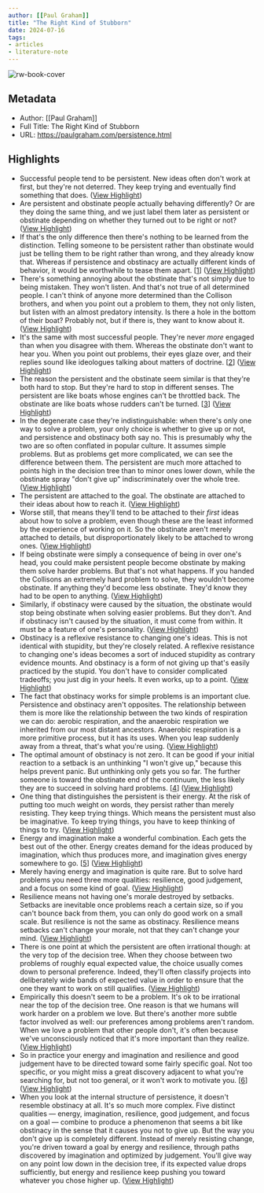 ```yaml
---
author: [[Paul Graham]]
title: "The Right Kind of Stubborn"
date: 2024-07-16
tags: 
- articles
- literature-note
---
```

![rw-book-cover](https://news.ycombinator.com/favicon.ico)

## Metadata
- Author: [[Paul Graham]]
- Full Title: The Right Kind of Stubborn
- URL: https://paulgraham.com/persistence.html

## Highlights
- Successful people tend to be persistent. New ideas often don't work at first, but they're not deterred. They keep trying and eventually find something that does. ([View Highlight](https://read.readwise.io/read/01j2ybhbj1937f8qkgtk31xhft))
- Are persistent and obstinate people actually behaving differently? Or are they doing the same thing, and we just label them later as persistent or obstinate depending on whether they turned out to be right or not? ([View Highlight](https://read.readwise.io/read/01j2ybqvse2k3tkswz4gt37kb8))
- If that's the only difference then there's nothing to be learned from the distinction. Telling someone to be persistent rather than obstinate would just be telling them to be right rather than wrong, and they already know that. Whereas if persistence and obstinacy are actually different kinds of behavior, it would be worthwhile to tease them apart. [[1](https://paulgraham.com/persistence.html?s=09#f1n)] ([View Highlight](https://read.readwise.io/read/01j2ybrdewhv77tth58mzxwc3v))
- There's something annoying about the obstinate that's not simply due to being mistaken. They won't listen. And that's not true of all determined people. I can't think of anyone more determined than the Collison brothers, and when you point out a problem to them, they not only listen, but listen with an almost predatory intensity. Is there a hole in the bottom of their boat? Probably not, but if there is, they want to know about it. ([View Highlight](https://read.readwise.io/read/01j2ybs7enhq6n53p3jbas0g8p))
- It's the same with most successful people. They're never *more* engaged than when you disagree with them. Whereas the obstinate don't want to hear you. When you point out problems, their eyes glaze over, and their replies sound like ideologues talking about matters of doctrine. [[2](https://paulgraham.com/persistence.html?s=09#f2n)] ([View Highlight](https://read.readwise.io/read/01j2ybsggdcv70xs43fh01wyq0))
- The reason the persistent and the obstinate seem similar is that they're both hard to stop. But they're hard to stop in different senses. The persistent are like boats whose engines can't be throttled back. The obstinate are like boats whose rudders can't be turned. [[3](https://paulgraham.com/persistence.html?s=09#f3n)] ([View Highlight](https://read.readwise.io/read/01j2ybszymbxt041za7t9ms2me))
- In the degenerate case they're indistinguishable: when there's only one way to solve a problem, your only choice is whether to give up or not, and persistence and obstinacy both say no. This is presumably why the two are so often conflated in popular culture. It assumes simple problems. But as problems get more complicated, we can see the difference between them. The persistent are much more attached to points high in the decision tree than to minor ones lower down, while the obstinate spray "don't give up" indiscriminately over the whole tree. ([View Highlight](https://read.readwise.io/read/01j2ybvtxzxx491gxk218r44y1))
- The persistent are attached to the goal. The obstinate are attached to their ideas about how to reach it. ([View Highlight](https://read.readwise.io/read/01j2ybvz34xf02fy1pjhgwzs93))
- Worse still, that means they'll tend to be attached to their *first* ideas about how to solve a problem, even though these are the least informed by the experience of working on it. So the obstinate aren't merely attached to details, but disproportionately likely to be attached to wrong ones. ([View Highlight](https://read.readwise.io/read/01j2ybw5fb8zqw26br5zktwg67))
- If being obstinate were simply a consequence of being in over one's head, you could make persistent people become obstinate by making them solve harder problems. But that's not what happens. If you handed the Collisons an extremely hard problem to solve, they wouldn't become obstinate. If anything they'd become less obstinate. They'd know they had to be open to anything. ([View Highlight](https://read.readwise.io/read/01j2ybx4yygfwc7rhfch8feryf))
- Similarly, if obstinacy were caused by the situation, the obstinate would stop being obstinate when solving easier problems. But they don't. And if obstinacy isn't caused by the situation, it must come from within. It must be a feature of one's personality. ([View Highlight](https://read.readwise.io/read/01j2ybxj11zy6mm9k506ha3e9y))
- Obstinacy is a reflexive resistance to changing one's ideas. This is not identical with stupidity, but they're closely related. A reflexive resistance to changing one's ideas becomes a sort of induced stupidity as contrary evidence mounts. And obstinacy is a form of not giving up that's easily practiced by the stupid. You don't have to consider complicated tradeoffs; you just dig in your heels. It even works, up to a point. ([View Highlight](https://read.readwise.io/read/01j2ybxxth8j8pqmfrk3rxg1bj))
- The fact that obstinacy works for simple problems is an important clue. Persistence and obstinacy aren't opposites. The relationship between them is more like the relationship between the two kinds of respiration we can do: aerobic respiration, and the anaerobic respiration we inherited from our most distant ancestors. Anaerobic respiration is a more primitive process, but it has its uses. When you leap suddenly away from a threat, that's what you're using. ([View Highlight](https://read.readwise.io/read/01j2yc09vj9fh5j38qc32k5p0h))
- The optimal amount of obstinacy is not zero. It can be good if your initial reaction to a setback is an unthinking "I won't give up," because this helps prevent panic. But unthinking only gets you so far. The further someone is toward the obstinate end of the continuum, the less likely they are to succeed in solving hard problems. [[4](https://paulgraham.com/persistence.html?s=09#f4n)] ([View Highlight](https://read.readwise.io/read/01j2yc0zgem90feff03kkyhvh9))
- One thing that distinguishes the persistent is their energy. At the risk of putting too much weight on words, they persist rather than merely resisting. They keep trying things. Which means the persistent must also be imaginative. To keep trying things, you have to keep thinking of things to try. ([View Highlight](https://read.readwise.io/read/01j2yc1kjs3sqgqe9dd0wbb8t7))
- Energy and imagination make a wonderful combination. Each gets the best out of the other. Energy creates demand for the ideas produced by imagination, which thus produces more, and imagination gives energy somewhere to go. [[5](https://paulgraham.com/persistence.html?s=09#f5n)] ([View Highlight](https://read.readwise.io/read/01j2yc28p9xf0nfjq3dfjfzahc))
- Merely having energy and imagination is quite rare. But to solve hard problems you need three more qualities: resilience, good judgement, and a focus on some kind of goal. ([View Highlight](https://read.readwise.io/read/01j2yc2mwr8g5e8r7jjc04ch69))
- Resilience means not having one's morale destroyed by setbacks. Setbacks are inevitable once problems reach a certain size, so if you can't bounce back from them, you can only do good work on a small scale. But resilience is not the same as obstinacy. Resilience means setbacks can't change your morale, not that they can't change your mind. ([View Highlight](https://read.readwise.io/read/01j2yc2xqcg7tscxe338yc60qy))
- There is one point at which the persistent are often irrational though: at the very top of the decision tree. When they choose between two problems of roughly equal expected value, the choice usually comes down to personal preference. Indeed, they'll often classify projects into deliberately wide bands of expected value in order to ensure that the one they want to work on still qualifies. ([View Highlight](https://read.readwise.io/read/01j2yc3fe8hescwyvhddbszmyf))
- Empirically this doesn't seem to be a problem. It's ok to be irrational near the top of the decision tree. One reason is that we humans will work harder on a problem we love. But there's another more subtle factor involved as well: our preferences among problems aren't random. When we love a problem that other people don't, it's often because we've unconsciously noticed that it's more important than they realize. ([View Highlight](https://read.readwise.io/read/01j2yc4hyj89rsrv9vb8s9fd4t))
- So in practice your energy and imagination and resilience and good judgement have to be directed toward some fairly specific goal. Not too specific, or you might miss a great discovery adjacent to what you're searching for, but not too general, or it won't work to motivate you. [[6](https://paulgraham.com/persistence.html?s=09#f6n)] ([View Highlight](https://read.readwise.io/read/01j2yc5e778hbah3csrt0t6ny3))
- When you look at the internal structure of persistence, it doesn't resemble obstinacy at all. It's so much more complex. Five distinct qualities — energy, imagination, resilience, good judgement, and focus on a goal — combine to produce a phenomenon that seems a bit like obstinacy in the sense that it causes you not to give up. But the way you don't give up is completely different. Instead of merely resisting change, you're driven toward a goal by energy and resilience, through paths discovered by imagination and optimized by judgement. You'll give way on any point low down in the decision tree, if its expected value drops sufficiently, but energy and resilience keep pushing you toward whatever you chose higher up. ([View Highlight](https://read.readwise.io/read/01j2yc6dz3ns2gce692ck842hv))
